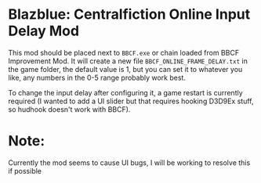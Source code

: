 # Blazblue: Centralfiction Online Input Delay Mod
This mod should be placed next to `BBCF.exe` or chain loaded from BBCF Improvement Mod.
It will create a new file `BBCF_ONLINE_FRAME_DELAY.txt` in the game folder, the default value is 1, but you can set it to whatever you like, any numbers in the 0-5 range probably work best.

To change the input delay after configuring it, a game restart is currently required (I wanted to add a UI slider but that requires hooking D3D9Ex stuff, so hudhook doesn't work with BBCF).

# Note:
Currently the mod seems to cause UI bugs, I will be working to resolve this if possible
